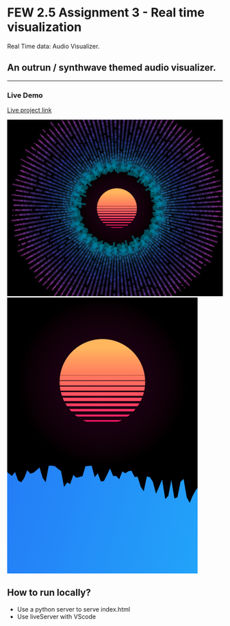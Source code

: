 # FEW 2.5 Assignment 3 - Real time visualization
Real Time data: Audio Visualizer. 

## An outrun / synthwave themed audio visualizer.

* * *

### Live Demo
[Live project link](https://www.jonathanewarner.com/OutrunMusicVisualizer/)

![page preivew](./images/preview.png)
![page preivew](./images/preview1.png)

## How to run locally?
  * Use a python server to serve index.html
  * Use liveServer with VScode
